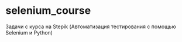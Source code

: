 # selenium_course
Задачи с курса на Stepik (Автоматизация тестирования с помощью Selenium и Python)
